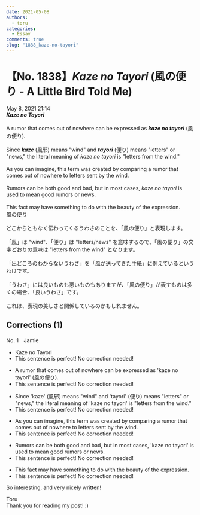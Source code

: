 ```yaml
---
date: 2021-05-08
authors:
  - toru
categories:
  - Essay
comments: true
slug: "1838_kaze-no-tayori"
---
```


# 【No. 1838】<strong><em>Kaze no Tayori</strong></em> (風の便り - A Little Bird Told Me)
<div class="date">May 8, 2021 21:14</div>
<div id="post"><div id="body_show_ori">
<strong><em>Kaze no Tayori</strong></em><br/><br/>A rumor that comes out of nowhere can be expressed as <strong><em>kaze no tayori</em></strong> (風の便り).<br/><br/>Since <strong><em>kaze</em></strong> (風邪) means "wind" and <strong><em>tayori</em></strong> (便り) means "letters" or "news," the literal meaning of <em>kaze no tayori</em> is "letters from the wind."<br/><br/>As you can imagine, this term was created by comparing a rumor that comes out of nowhere to letters sent by the wind.<br/><br/>Rumors can be both good and bad, but in most cases, <em>kaze no tayori</em> is used to mean good rumors or news.<br/><br/>This fact may have something to do with the beauty of the expression.
</div></div>

<!-- more -->

<div id="post_ja"><div id="body_show_mo">
風の便り<br/><br/>どこからともなく伝わってくるうわさのことを、「風の便り」と表現します。<br/><br/>「風」は "wind"、「便り」は "letters/news" を意味するので、「風の便り」の文字どおりの意味は "letters from the wind" となります。<br/><br/>「出どころのわからないうわさ」を「風が送ってきた手紙」に例えているというわけです。<br/><br/>「うわさ」には良いものも悪いものもありますが、「風の便り」が表すものは多くの場合、「良いうわさ」です。<br/><br/>これは、表現の美しさと関係しているのかもしれません。
</div></div>

## Corrections (1)
<div id="block"><div class="first_name"> No. 1　<span class="just_name">Jamie</span></div><div id="block2">
<ul class="correction_field">
<li class="incorrect">Kaze no Tayori</li>
<li class="corrected perfect">This sentence is perfect! No correction needed!</li>
</ul>
<ul class="correction_field">
<li class="incorrect">A rumor that comes out of nowhere can be expressed as 'kaze no tayori' (風の便り).</li>
<li class="corrected perfect">This sentence is perfect! No correction needed!</li>
</ul>
<ul class="correction_field">
<li class="incorrect">Since 'kaze' (風邪) means "wind" and 'tayori' (便り) means "letters" or "news," the literal meaning of 'kaze no tayori' is "letters from the wind."</li>
<li class="corrected perfect">This sentence is perfect! No correction needed!</li>
</ul>
<ul class="correction_field">
<li class="incorrect">As you can imagine, this term was created by comparing a rumor that comes out of nowhere to letters sent by the wind.</li>
<li class="corrected perfect">This sentence is perfect! No correction needed!</li>
</ul>
<ul class="correction_field">
<li class="incorrect">Rumors can be both good and bad, but in most cases, 'kaze no tayori' is used to mean good rumors or news.</li>
<li class="corrected perfect">This sentence is perfect! No correction needed!</li>
</ul>
<ul class="correction_field">
<li class="incorrect">This fact may have something to do with the beauty of the expression.</li>
<li class="corrected perfect">This sentence is perfect! No correction needed!</li>
</ul>
<p class="comment_small">
 So interesting, and very nicely written!
</p>

</div><div class="name"><span class="just_name">Toru</span><br>
Thank you for reading my post! :)
</div>
</div>
